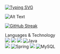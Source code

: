 [![Typing SVG](https://readme-typing-svg.demolab.com/?lines=Greetings,+my+name+is+Danny!;and+I+am+a+Software+Developer!;Thank+you+for+stopping+by+:3)](https://git.io/typing-svg)
<!-- This is the blue guy typing -->
<!-- ![Alt Text](https://media.giphy.com/media/xUA7bdpLxQhsSQdyog/giphy.gif) -->
<!-- Anime -->
<!-- ![Alt Text](https://media.giphy.com/media/wv1RNuvWMjQ10bzExO/giphy.gif) -->
<!-- Ninja Turtle  -->
![Alt Text](https://media.giphy.com/media/cFdHXXm5GhJsc/giphy.gif)

<!-- Chicken typing -->
<!-- ![Alt Text](https://media.giphy.com/media/RbDKaczqWovIugyJmW/giphy.gif) -->
<!-- GITHUB STREAKS-->
[![GitHub Streak](https://streak-stats.demolab.com?user=nightzillla&theme=tokyonight_duo&hide_border=true)](https://git.io/streak-stats)

Languages & Technology<br>
<img src="https://img.shields.io/badge/HTML5-E34F26?style=for-the-badge&logo=html5&logoColor=white"/>
<img src="https://img.shields.io/badge/CSS3-1572B6?style=for-the-badge&logo=css3&logoColor=white"/>
<img src="https://img.shields.io/badge/JavaScript-323330?style=for-the-badge&logo=javascript&logoColor=F7DF1E"/>
![Java](https://img.shields.io/badge/java-%23ED8B00.svg?style=for-the-badge&logo=java&logoColor=white)<br>
<img src="https://img.shields.io/badge/Adobe%20Photoshop-31A8FF?style=for-the-badge&logo=Adobe%20Photoshop&logoColor=black"/>
![Spring](https://img.shields.io/badge/spring-%236DB33F.svg?style=for-the-badge&logo=spring&logoColor=white)
<img src="https://img.shields.io/badge/firebase-ffca28?style=for-the-badge&logo=firebase&logoColor=black"/>
![MySQL](https://img.shields.io/badge/mysql-%2300f.svg?style=for-the-badge&logo=mysql&logoColor=white)


<!-- <a href="https://www.linkedin.com/in/danny-nguyen-nightzillla/" rel="nofollow">
    <img src="https://camo.githubusercontent.com/a493f6833f99fb3c85788d6d9305e6b7a42b838e5ee5d138fd9a8214a7e77472/68747470733a2f2f696d672e736869656c64732e696f2f62616467652f6c696e6b6564696e2d2532333030373742352e7376673f267374796c653d666f722d7468652d6261646765266c6f676f3d6c696e6b6564696e266c6f676f436f6c6f723d7768697465" data-canonical-src="https://img.shields.io/badge/linkedin-%230077B5.svg?&amp;style=for-the-badge&amp;logo=linkedin&amp;logoColor=white" style="max-width: 100%;">
  </a> -->

